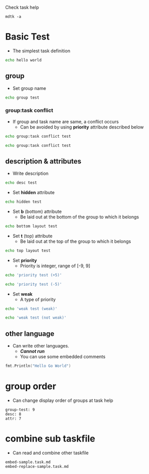 
Check task help
~~~
mdtk -a
~~~

# Basic Test

- The simplest task definition

~~~bash task::hello
echo hello world
~~~

## group

- Set group name

~~~bash task:group-test:group-test
echo group test
~~~

### group:task conflict

- If group and task name are same, a conflict occurs
    - Can be avoided by using **priority** attribute described below

~~~bash task:group-test:conflict-test
echo group:task conflict test
~~~
~~~bash task:group-test:conflict-test
echo group:task conflict test
~~~

## description & attributes

- Write description

~~~bash task:desc:desc-test -- description test
echo desc test
~~~

- Set **hidden** attribute

~~~bash task:attr:hidden-test -- [hidden] description hidden test
echo hidden test
~~~

- Set **b** (bottom) attribute
    - Be laid out at the bottom of the group to which it belongs 

~~~bash task:attr:bottom-test -- [b] This test is laid out at the bottom of this group 
echo bottom layout test
~~~

- Set **t** (top) attribute
    - Be laid out at the top of the group to which it belongs 

~~~bash task:attr:top-test -- [t] This test is laid out at the top of this group 
echo top layout test
~~~

- Set **priority**
    - Priority is integer, range of [-9, 9]

~~~bash task:attr:priority-test -- [priority:5] description
echo 'priority test (+5)'
~~~
~~~bash task:attr:priority-test -- [priority:-5] description
echo 'priority test (-5)'
~~~

- Set **weak**
    - A type of priority

~~~bash task:attr:weak-test -- [weak] description
echo 'weak test (weak)'
~~~
~~~bash task:attr:weak-test -- [] description
echo 'weak test (not weak)'
~~~

## other language

- Can write other languages.
    - ***Cannot run***
    - You can use some embedded comments

~~~go task:go:hello-go -- <-language
fmt.Println("Hello Go World")
~~~


# group order

- Can change display order of groups at task help 

~~~taskconfig:group-order
group-test: 9
desc: 8
attr: 7
~~~

# combine sub taskfile

- Can read and combine other taskfile

~~~taskfile
embed-sample.task.md
embed-replace-sample.task.md
~~~
